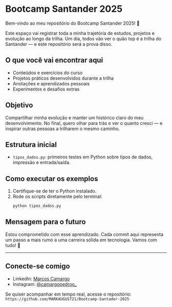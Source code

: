 # Bootcamp Santander 2025

Bem-vindo ao meu repositório do Bootcamp Santander 2025! 🚀

Este espaço vai registrar toda a minha trajetória de estudos, projetos e evolução ao longo da trilha. Um dia, todos vão ver o quão top é a trilha do Santander — e este repositório será a prova disso.

## O que você vai encontrar aqui
- Conteúdos e exercícios do curso
- Projetos práticos desenvolvidos durante a trilha
- Anotações e aprendizados pessoais
- Experimentos e desafios extras

## Objetivo
Compartilhar minha evolução e manter um histórico claro do meu desenvolvimento. No final, quero olhar para trás e ver o quanto cresci — e inspirar outras pessoas a trilharem o mesmo caminho.

## Estrutura inicial
- `tipos_dados.py`: primeiros testes em Python sobre tipos de dados, impressão e entrada/saída.

## Como executar os exemplos
1. Certifique-se de ter o Python instalado.
2. Rode os scripts diretamente pelo terminal:
   ```bash
   python tipos_dados.py
   ```

## Mensagem para o futuro
Estou comprometido com esse aprendizado. Cada commit aqui representa um passo a mais rumo a uma carreira sólida em tecnologia. Vamos com tudo! 💪

---

## Conecte-se comigo
- LinkedIn: [Marcos Camargo](https://www.linkedin.com/in/marcos-camargoaa/)
- Instagram: [@camargopedroo_](https://www.instagram.com/camargopedroo_/)

Se quiser acompanhar em tempo real, acesse o repositório:
`https://github.com/MARKAUGUST21/Bootcamp-Santader-2025`